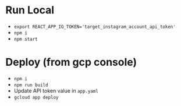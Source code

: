 # Run Local
* `export REACT_APP_IG_TOKEN='target_instagram_account_api_token'`
* `npm i`
* `npm start`

# Deploy (from gcp console)
* `npm i`
* `npm run build`
* Update API token value in `app.yaml`
* `gcloud app deploy`
